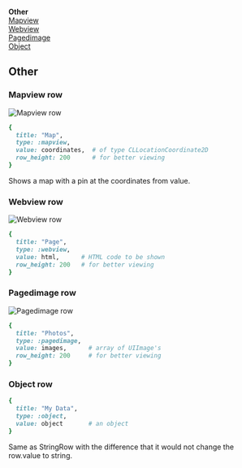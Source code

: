 **Other**<br/>
[Mapview](#mapview)<br/>
[Webview](#webview)<br/>
[Pagedimage](#pagedimage)<br/>
[Object](#object)<br/>



## Other

### <a name="mapview"></a> Mapview row
![Mapview row](https://github.com/rheoli/formotion/wiki/row-types/Mapview.png)
```ruby
{
  title: "Map",
  type: :mapview,
  value: coordinates,  # of type CLLocationCoordinate2D
  row_height: 200      # for better viewing
}
```

Shows a map with a pin at the coordinates from value.


### <a name="webview"></a> Webview row
![Webview row](https://github.com/rheoli/formotion/wiki/row-types/Webview.png)
```ruby
{
  title: "Page",
  type: :webview,
  value: html,      # HTML code to be shown
  row_height: 200   # for better viewing
}
```

### <a name="pagedimage"></a> Pagedimage row
![Pagedimage row](https://github.com/rheoli/formotion/wiki/row-types/Pagedimage.png)
```ruby
{
  title: "Photos",
  type: :pagedimage,
  value: images,      # array of UIImage's
  row_height: 200     # for better viewing
}
```

### <a name="object"></a> Object row

```ruby
{
  title: "My Data",
  type: :object,
  value: object       # an object
}
```

Same as StringRow with the difference that it would not change the row.value to string.